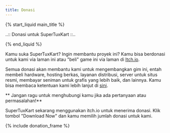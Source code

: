 ```yaml
---
title: Donasi
---
```

{% start_liquid main_title %}

..:: Donasi untuk SuperTuxKart ::..

{% end_liquid %}

Kamu suka SuperTuxKart? Ingin membantu proyek ini? Kamu bisa berdonasi untuk kami via laman ini atau "beli" game ini via laman di  [Itch.io](https://supertuxkart.itch.io/supertuxkart).

Semua donasi akan membantu kami untuk mengembangkan gim ini, entah membeli hardware, hosting berkas, layanan distribusi, server untuk situs resmi, membayar seniman untuk grafis yang lebih baik, dan lainnya. Kamu bisa membaca ketentuan kami lebih lanjut di [sini](Donation_Policy).

** Jangan ragu untuk menghubungi kamu jika ada pertanyaan atau permasalahan!**

SuperTuxKart sekarang menggunakan itch.io untuk menerima donasi. Klik tombol "Download Now" dan kamu memilih jumlah donasi untuk kami.

{% include donation_frame %}
